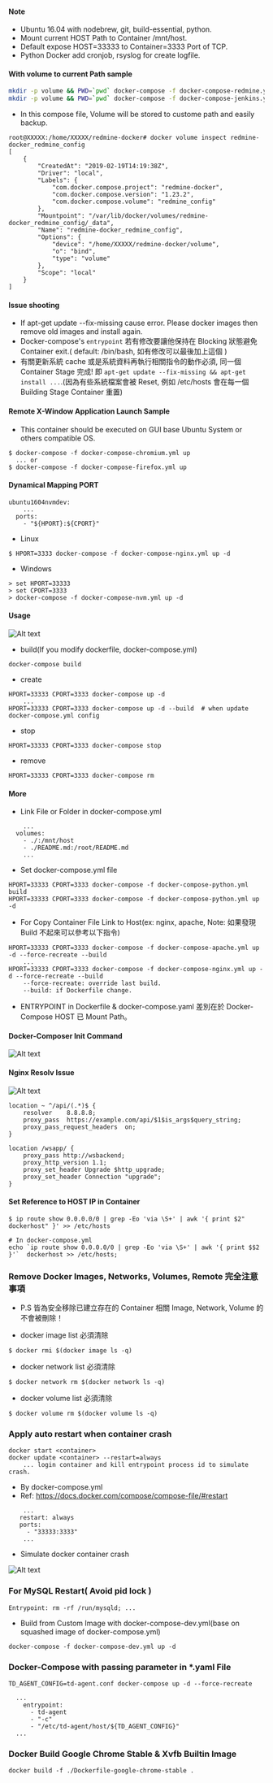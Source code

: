 #### Note

- Ubuntu 16.04 with nodebrew, git, build-essential, python.
- Mount current HOST Path to Container /mnt/host.
- Default expose HOST=33333 to Container=3333 Port of TCP.
- Python Docker add cronjob, rsyslog for create logfile.

#### With volume to current Path sample

```sh
mkdir -p volume && PWD=`pwd` docker-compose -f docker-compose-redmine.yml up
mkdir -p volume && PWD=`pwd` docker-compose -f docker-compose-jenkins.yml up
```

- In this compose file, Volume will be stored to custome path and easily backup.

```
root@XXXXX:/home/XXXXX/redmine-docker# docker volume inspect redmine-docker_redmine_config
[
    {
        "CreatedAt": "2019-02-19T14:19:38Z",
        "Driver": "local",
        "Labels": {
            "com.docker.compose.project": "redmine-docker",
            "com.docker.compose.version": "1.23.2",
            "com.docker.compose.volume": "redmine_config"
        },
        "Mountpoint": "/var/lib/docker/volumes/redmine-docker_redmine_config/_data",
        "Name": "redmine-docker_redmine_config",
        "Options": {
            "device": "/home/XXXXX/redmine-docker/volume",
            "o": "bind",
            "type": "volume"
        },
        "Scope": "local"
    }
]
```

#### Issue shooting

- If apt-get update --fix-missing cause error. Please docker images then remove old images and install again.
- Docker-compose's `entrypoint`  若有修改要讓他保持在 Blocking 狀態避免 Container exit.( default: /bin/bash, 如有修改可以最後加上這個 )
- 有關更新系統 cache 或是系統資料再執行相關指令的動作必須, 同一個 Container Stage 完成! 即 `apt-get update --fix-missing && apt-get install ...`.(因為有些系統檔案會被 Reset, 例如 /etc/hosts 會在每一個 Building Stage Container 重置)

#### Remote X-Window Application Launch Sample

- This container should be executed on GUI base Ubuntu System or others compatible OS.

```
$ docker-compose -f docker-compose-chromium.yml up
  ... or
$ docker-compose -f docker-compose-firefox.yml up
```

#### Dynamical Mapping PORT

```
ubuntu1604nvmdev:
    ...
  ports:
    - "${HPORT}:${CPORT}"
```

- Linux

```
$ HPORT=3333 docker-compose -f docker-compose-nginx.yml up -d
```

- Windows


```
> set HPORT=33333
> set CPORT=3333
> docker-compose -f docker-compose-nvm.yml up -d
```

#### Usage

![Alt text](https://raw.githubusercontent.com/scott1028/develop-env-on-docker/master/launch-container-for-dev-usage.png "launch-container-for-dev-usage.png")

- build(If you modify dockerfile, docker-compose.yml)

```
docker-compose build
```

- create

```
HPORT=33333 CPORT=3333 docker-compose up -d
	...
HPORT=33333 CPORT=3333 docker-compose up -d --build  # when update docker-compose.yml config
```

- stop

```
HPORT=33333 CPORT=3333 docker-compose stop
```

- remove

```
HPORT=33333 CPORT=3333 docker-compose rm
```

#### More

- Link File or Folder in docker-compose.yml

```
	...
  volumes:
    - ./:/mnt/host
    - ./README.md:/root/README.md
    ...
```

- Set docker-compose.yml file

```
HPORT=33333 CPORT=3333 docker-compose -f docker-compose-python.yml build
HPORT=33333 CPORT=3333 docker-compose -f docker-compose-python.yml up -d
```

- For Copy Container File Link to Host(ex: nginx, apache, Note: 如果發現 Build 不起來可以參考以下指令)

```
HPORT=33333 CPORT=3333 docker-compose -f docker-compose-apache.yml up -d --force-recreate --build
    ...
HPORT=33333 CPORT=3333 docker-compose -f docker-compose-nginx.yml up -d --force-recreate --build
    --force-recreate: override last build.
    --build: if Dockerfile change.
```

- ENTRYPOINT in Dockerfile & docker-compose.yaml 差別在於 Docker-Compose HOST 已 Mount Path。

#### Docker-Composer Init Command

![Alt text](https://raw.githubusercontent.com/scott1028/develop-env-on-docker/master/docker-compose-init-command.png "docker-compose-init-command")

#### Nginx Resolv Issue

![Alt text](https://raw.githubusercontent.com/scott1028/develop-env-on-docker/master/nginx-resolve-issue.png "nginx-resolve-issue.png")

```
location ~ ^/api/(.*)$ {
    resolver    8.8.8.8;
    proxy_pass  https://example.com/api/$1$is_args$query_string;
    proxy_pass_request_headers  on;
}
```

```
location /wsapp/ {
    proxy_pass http://wsbackend;
    proxy_http_version 1.1;
    proxy_set_header Upgrade $http_upgrade;
    proxy_set_header Connection "upgrade";
}
```

#### Set Reference to HOST IP in Container

```
$ ip route show 0.0.0.0/0 | grep -Eo 'via \S+' | awk '{ print $2"  dockerhost" }' >> /etc/hosts
```

```
# In docker-compose.yml
echo `ip route show 0.0.0.0/0 | grep -Eo 'via \S+' | awk '{ print $$2 }'`  dockerhost >> /etc/hosts;
```

### Remove Docker Images, Networks, Volumes, Remote 完全注意事項

* P.S 皆為安全移除已建立存在的 Container 相關 Image, Network, Volume 的不會被刪除！

- docker image list 必須清除

```
$ docker rmi $(docker image ls -q)
```

- docker network list 必須清除

```
$ docker network rm $(docker network ls -q)
```

- docker volume list 必須清除

```
$ docker volume rm $(docker volume ls -q)
```

### Apply auto restart when container crash

```
docker start <container>
docker update <container> --restart=always
    ... login container and kill entrypoint process id to simulate crash.
```

- By docker-compose.yml
- Ref: https://docs.docker.com/compose/compose-file/#restart

```
	...
   restart: always
   ports:
     - "33333:3333"
	...
```

- Simulate docker container crash

![Alt text](https://raw.githubusercontent.com/scott1028/develop-env-on-docker/master/simulate-docker-container-crash.png "simulate-docker-container-crash.png")

### For MySQL Restart( Avoid pid lock )

```
Entrypoint: rm -rf /run/mysqld; ...
```

- Build from Custom Image with docker-compose-dev.yml(base on squashed image of docker-compose.yml)

```
docker-compose -f docker-compose-dev.yml up -d
```

### Docker-Compose with passing parameter in *.yaml File

```
TD_AGENT_CONFIG=td-agent.conf docker-compose up -d --force-recreate
```

```
  ...
    entrypoint:
      - td-agent
      - "-c"
      - "/etc/td-agent/host/${TD_AGENT_CONFIG}"
  ...
```

### Docker Build Google Chrome Stable & Xvfb Builtin Image

```
docker build -f ./Dockerfile-google-chrome-stable .
```
